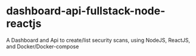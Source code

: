 # dashboard-api-fullstack-node-reactjs
A Dashboard and Api to create/list security scans, using NodeJS, ReactJS, and Docker/Docker-compose
